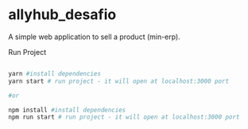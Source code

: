 # allyhub_desafio


A simple web application to sell a product (min-erp). 



Run Project

```bash

yarn #install dependencies
yarn start # run project - it will open at localhost:3000 port

#or

npm install #install dependencies
npm run start # run project - it will open at localhost:3000 port

```
